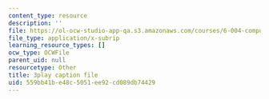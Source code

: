 ```yaml
---
content_type: resource
description: ''
file: https://ol-ocw-studio-app-qa.s3.amazonaws.com/courses/6-004-computation-structures-spring-2017/559bb41be48c5051ee92cd089db74429_Y_PNOmL_yqY.srt
file_type: application/x-subrip
learning_resource_types: []
ocw_type: OCWFile
parent_uid: null
resourcetype: Other
title: 3play caption file
uid: 559bb41b-e48c-5051-ee92-cd089db74429
---
```

